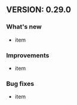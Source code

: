 ## VERSION: 0.29.0
<introduction>

### What's new
- item

### Improvements
- item

### Bug fixes
- item
